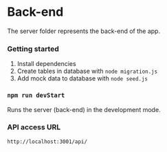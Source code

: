 # Back-end

The server folder represents the back-end of the app.

### Getting started

1. Install dependencies
2. Create tables in database with `node migration.js`
3. Add mock data to database with `node seed.js`

### `npm run devStart`

Runs the server (back-end) in the development mode.

### API access URL

`http://localhost:3001/api/`
